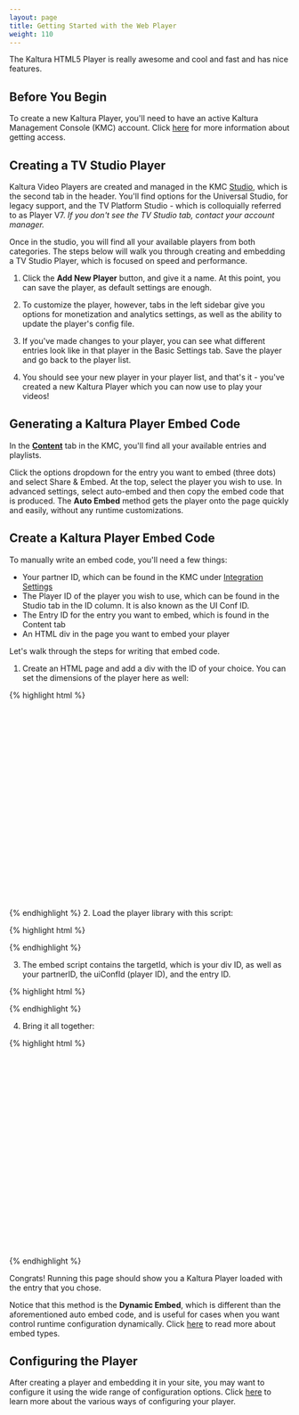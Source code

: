 ```yaml
---
layout: page
title: Getting Started with the Web Player
weight: 110
---
```


The Kaltura HTML5 Player is really awesome and cool and fast and has nice features. 

## Before You Begin 

To create a new Kaltura Player, you'll need to have an active Kaltura Management Console (KMC) account. Click [here](https://corp.kaltura.com/Products/Video-Applications/Kaltura-Video-Management-Console) for more information about getting access.

## Creating a TV Studio Player

Kaltura Video Players are created and managed in the KMC [Studio](https://kmc.kaltura.com/index.php/kmcng/studio/v3), which is the second tab in the header.  You'll find options for the Universal Studio, for legacy support, and the TV Platform Studio - which is colloquially referred to as Player V7.  *If you don't see the TV Studio tab, contact your account manager.*

Once in the studio, you will find all your available players from both categories. The steps below will walk you through creating and embedding a TV Studio Player, which is focused on speed and performance.

1. Click the **Add New Player** button, and give it a name. At this point, you can save the player, as default settings are enough.

2. To customize the player, however, tabs in the left sidebar give you options for monetization and analytics settings, as well as the ability to update the player's config file.

3. If you've made changes to your player, you can see what different entries look like in that player in the Basic Settings tab. Save the player and go back to the player list.

4. You should see your new player in your player list, and that's it - you've created a new Kaltura Player which you can now use to play your videos!

## Generating a Kaltura Player Embed Code

In the [**Content**](https://kmc.kaltura.com/index.php/kmcng/content/entries/list) tab in the KMC, you'll find all your available entries and playlists.

Click the options dropdown for the entry you want to embed (three dots) and select Share & Embed. At the top, select the player you wish to use. In advanced settings, select auto-embed and then copy the embed code that is produced. The **Auto Embed** method gets the player onto the page quickly and easily, without any runtime customizations.  

## Create a Kaltura Player Embed Code

To manually write an embed code, you'll need a few things:

- Your partner ID, which can be found in the KMC under [Integration Settings](https://kmc.kaltura.com/index.php/kmcng/settings/integrationSettings)
- The Player ID of the player you wish to use, which can be found in the Studio tab in the ID column. It is also known as the UI Conf ID. 
- The Entry ID for the entry you want to embed, which is found in the Content tab 
- An HTML div in the page you want to embed your player 

Let's walk through the steps for writing that embed code. 

1. Create an HTML page and add a div with the ID of your choice. You can set the dimensions of the player here as well:

{% highlight html %}
<!DOCTYPE html>
<html>
<head>
  <meta charset="utf-8">
<head>
<body>
  <div id="new-player" style="width: 640px;height: 360px"></div>
</body>
</html>
{% endhighlight %}
2. Load the player library with this script: 

{% highlight html %}
  <script type="text/javascript" src="https://cdnapisec.kaltura.com/p/2196781/embedPlaykitJs/uiconf_id/41483031"></script>
{% endhighlight %}

3. The embed script contains the targetId, which is your div ID, as well as your partnerID, the uiConfId (player ID), and the entry ID.  

{% highlight html %}
<script type="text/javascript">
  try {
    let kalturaPlayer = KalturaPlayer.setup({
      targetId: "kalturaPlayer",
      provider: {
        partnerId: 0000000,
        uiConfId: 22222222
      },
      playback: {
        autoplay: true
        }
    });
    kalturaPlayer.loadMedia({entryId: '1_p2bzzzz6'});
  } catch (e) {
  console.error(e.message)
  }
</script>
{% endhighlight %}

4. Bring it all together: 

{% highlight html %}
<!DOCTYPE html>
<html>
<head>
  <meta charset="utf-8">
<head>
<body>
  <div id="new-player" style="width: 640px;height: 360px"></div>

  <script type="text/javascript" src="https://cdnapisec.kaltura.com/p/0000000/embedPlaykitJs/uiconf_id/22222222"></script>

  <script type="text/javascript">
  try {
    let kalturaPlayer = KalturaPlayer.setup({
      targetId: "kalturaPlayer",
      provider: {
        partnerId: 0000000,
        uiConfId: 42929341
      },
      playback: {
        autoplay: true
        }
    });
    kalturaPlayer.loadMedia({entryId: '1_p2bzzzz6'});
  } catch (e) {
    console.error(e.message)
  }
  </script>

</body>
</html>
{% endhighlight %}

Congrats! Running this page should show you a Kaltura Player loaded with the entry that you chose. 

Notice that this method is the **Dynamic Embed**, which is different than the aforementioned auto embed code, and is useful for cases when you want control runtime configuration dynamically. Click [here](https://developer.kaltura.com/player/web/embed-types-web) to read more about embed types. 

## Configuring the Player

After creating a player and embedding it in your site, you may want to configure it using the wide range of configuration options. Click [here](https://developer.kaltura.com/player/web/configuration-web) to learn more about the various ways of configuring your player. 
